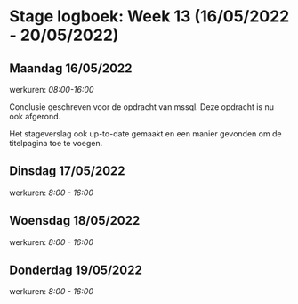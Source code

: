 # Stage logboek: Week 13 (16/05/2022 - 20/05/2022)

## Maandag 16/05/2022

werkuren: _08:00-16:00_

Conclusie geschreven voor de opdracht van mssql. Deze opdracht is nu ook afgerond.

Het stageverslag ook up-to-date gemaakt en een manier gevonden om de titelpagina toe te voegen.

## Dinsdag 17/05/2022

werkuren: _8:00 - 16:00_

## Woensdag 18/05/2022

werkuren: _8:00 - 16:00_

## Donderdag 19/05/2022

werkuren: _8:00 - 16:00_
